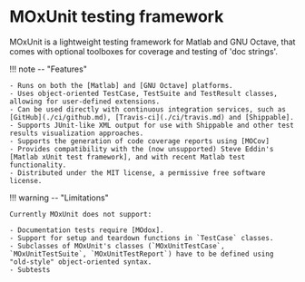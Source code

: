 # MOxUnit testing framework

MOxUnit is a lightweight testing framework for Matlab and GNU Octave,
that comes with optional toolboxes for coverage
and testing of 'doc strings'.

!!! note -- "Features"

    - Runs on both the [Matlab] and [GNU Octave] platforms.
    - Uses object-oriented TestCase, TestSuite and TestResult classes, allowing for user-defined extensions.
    - Can be used directly with continuous integration services, such as [GitHub](./ci/github.md), [Travis-ci](./ci/travis.md) and [Shippable].
    - Supports JUnit-like XML output for use with Shippable and other test results visualization approaches.
    - Supports the generation of code coverage reports using [MOCov]
    - Provides compatibility with the (now unsupported) Steve Eddin's [Matlab xUnit test framework], and with recent Matlab test functionality.
    - Distributed under the MIT license, a permissive free software license.

!!! warning -- "Limitations"

    Currently MOxUnit does not support:

    - Documentation tests require [MOdox].
    - Support for setup and teardown functions in `TestCase` classes.
    - Subclasses of MOxUnit's classes (`MOxUnitTestCase`, `MOxUnitTestSuite`, `MOxUnitTestReport`) have to be defined using "old-style" object-oriented syntax.
    - Subtests

<!--  -->

[GNU Octave]: http://www.gnu.org/software/octave/
[Matlab]: http://www.mathworks.com/products/matlab/
[MOdox]: https://github.com/MOdox/MOdox
[MOxUnit]: https://github.com/MOxUnit/MOxUnit
[MOxUnit zip archive]: https://github.com/MOxUnit/MOxUnit/archive/master.zip
[MOcov]: https://github.com/MOcov/MOcov
[Shippable]: https://app.shippable.com/
